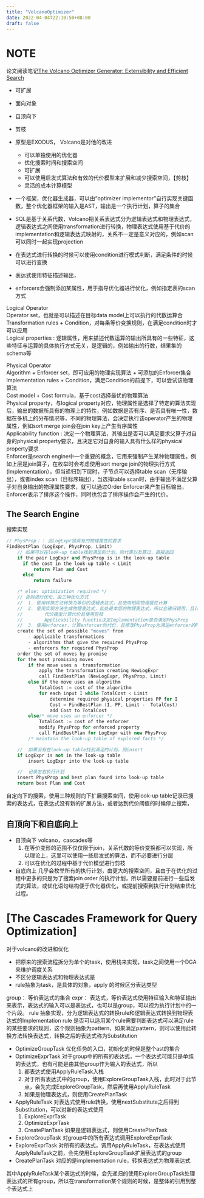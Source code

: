 ```yaml
---
title: "VolcanoOptimizer"
date: 2022-04-04T22:10:50+08:00
draft: false
---
```



# NOTE
论文阅读笔记[The Volcano Optimizer Generator: Extensibility and Efficient Search](http://www.cse.iitb.ac.in/infolab/Data/Courses/CS632/Papers/Volcano-graefe.pdf)


* 可扩展
* 面向对象
* 自顶向下
* 剪枝
* 原型是EXODUS， Volcano是对他的改进
    - 可以单独使用的优化器
    - 优化搜索时间和搜索空间
    - 可扩展
    - 可以使用启发式算法和有效的代价模型来扩展和减少搜索空间，【剪枝】
    - 灵活的成本计算模型

* 一个框架，优化器生成器，可以由“optimizer implementor”自行实现关键函数，整个优化器框架的输入是AST，输出是一个执行计划，算子的集合

* SQL是基于关系代数，Volcano把关系表达式分为逻辑表达式和物理表达式，逻辑表达式之间使用transformation进行转换，物理表达式使用基于代价的implementation和逻辑表达式映射的，关系不一定是意义对应的，例如scan可以同时一起实现projection
* 在表达式进行转换的时候可以使用condition进行模式判断，满足条件的时候可以进行变换
* 表达式使用特征描述输出，
* enforcers会强制添加某属性，用于指导优化器进行优化，例如指定表的scan方式


Logical Operator  
Operator set，也就是可以描述在目标data model上可以执行的代数运算合  
Transformation rules + Condition，对每条等价变换规则，在满足condition时才可以应用  
Logical properties : 逻辑属性，用来描述代数运算的输出所具有的一些特征，这些特征与运算的具体执行方式无关，是逻辑的，例如输出的行数，结果集的schema等    

Physical Operator  
Algorithm + Enforcer set，即可应用的物理实现算法 + 可添加的Enforcer集合  
Implementation rules + Condition，满足Condition的前提下，可以尝试该物理算法  
Cost model + Cost formula，基于cost选择最优的物理算法  
Physical property，与logical property对应，物理属性是选择了特定的算法实现后，输出的数据所具有的物理上的特性，例如数据是否有序、是否具有唯一性，数据在多机上的分布情况等，不同的物理算法，会决定执行该operator产生的物理属性，例如sort merge join会在join key上产生有序属性  
Applicability function : 决定一个物理算法，其输出是否可以满足要求父算子对自身的physical property要求，且决定它对自身的输入具有什么样的physical property要求  
Enforcer是search engine中一个重要的概念，它用来强制产生某种物理属性。例如上层是join算子，在枚举时会考虑使用sort merge join的物理执行方式(Implementation），但当递归到下层时，子节点可以选择table scan（无序输出），或者index scan（目标序输出），当选择table scan时，由于输出不满足父算子对自身输出的物理属性要求，就可以通过Order Enforcer来产生目标输出，Enforcer表示了排序这个操作，同时也包含了排序操作会产生的代价。


## The  Search  Engine

搜索实现

```c++
// PhysProp：： 此LogExpr锁具有的物理属性的要求
FindBestPlan (LogExpr, PhysProp, Limit) 
    // 如果可以在look-up table找到满足的计划，则代表以及算过，直接返回
    if the pair LogExpr and PhysProp is in the look-up table 
      if the cost in the look-up table < Limit 
          return Plan and Cost 
      else 
          return failure 

    /* else: optimization required */
    // 否则进行优化，由三种优化方式
    //  1. 使用转换方法转换为等价的逻辑表达式，且使用相同物理属性计算
    //  2. 使用实现方法生成物理表达式，此处是本层的物理表达式，所以会递归调用，且计算本层代价TotalCost，此时是使用
    //        代价模型计算代价且使用剪枝
    //        Applicability functio决定Implementation是否满足PhysProp
    //  3. 使用enforcer，计算enforcer的代价，且修改PhysProp为满足enforcer的PhysProp，使用新的PhysProp计算LogExpr
    create the set of possible "moves" from 
        - applicable transformations 
        - algorithms that give the required PhysProp 
        - enforcers for required PhysProp 
    order the set of moves by promise 
    for the most promising moves 
        if the move uses a  transformation 
            apply the transformation creating NewLogExpr 
            call FindBestPlan (NewLogExpr, PhysProp, Limit) 
        else if the move uses an algorithm
            TotalCost := cost of the algorithm 
            for each input I while TotalCost < Limit 
                determine required physical properties PP for I 
                Cost = FindBestPlan (I, PP, Limit -  TotalCost) 
                add Cost to TotalCost 
        else/* move uses an enforcer */ 
            TotalCost := cost of the enforcer 
            modify PhysProp for enforced property 
            call FindBestPlan for LogExpr with new PhysProp 
        /* maintain the look-up table of explored facts */ 

    //  如果没有在look-up table找到满足的计划，则insert
    if LogExpr is not in the look-up table 
        insert LogExpr into the look-up table 

    //  记录左右执行计划
    insert PhysProp and best plan found into look-up table 
    return best Plan and Cost

```


自定向下的搜索，使用三种规则向下扩展搜索空间，使用look-up table记录已搜索的表达式，在表达式没有新的扩展方法，或者达到代价阈值的时候停止搜索，

## 自顶向下和自底向上

* 自顶向下
    volcano，cascades等
    1. 在等价变形的范围不仅仅限于join，关系代数的等价变换都可以实现，所以理论上，这里可以使用一些启发式的算法，而不必要进行分层
    2. 可以在优化的过程中基于代价模型进行剪枝
* 自底向上
    几乎会枚举所有的执行计划，由更大的搜索空间，且由于在优化的过程中更多的只是为了搜索join order 的执行计划，所以需要提前进行一些启发式的算法，或优化语句结构便于优化器优化，或提前搜索到执行计划结束优化过程。




# [The Cascades Framework for Query Optimization]

对于volcano的改进和优化
* 把原来的搜索流程拆分为单个的task，使用栈来实现，task之间使用一个DGA来维护调度关系
* 不区分逻辑表达式和物理表达式是
* rule抽象为task，是具体的对象，apply 的时候区分表达类型


group：
    等价表达式的集合
expr：
    表达式，等价表达式使用特征输入和特征输出来表示，表达式的输入可以是表达式，也可以是group，可以视为执行计划中的一个片段。
rule
    抽象实现，分为逻辑表达式的转换rule和逻辑表达式转换到物理表达式的Implementation rule
    是否可以适用某个rule需要判断表达式可以满足rule的某些要求的规则，这个规则抽象为pattern，如果满足pattern，则可以使用此转换方法转换表达式，转换之后的表达式称为Substitution


* OptimizeGroupTask
    优化任务的入口，初始化的时候是整个ast的集合
* OptimizeExprTask
    对于group中的所有的表达式，一个表达式可能只是单纯的表达式，也有可能是由其他group作为输入的表达式，所以
    1. 都表达式使用ApplyRuleTask入栈
    2. 对于所有表达式中的group，使用ExploreGroupTask入栈，此时对于此节点，会先完成ExploreGroupTask，然后再使用ApplyRuleTask
    3. 如果是物理表达式，则使用CreatePlanTask
* ApplyRuleTask
    对表达式使用rule转换，使用nextSubstitute之后得到Substitution，可以对新的表达式使用
    1. ExploreExprTask
    2. OptimizeExprTask
    3. CreatePlanTask   如果是逻辑表达式，则使用CreatePlanTask
* ExploreGroupTask
    对group中的所有表达式调用ExploreExprTask
* ExploreExprTask
    对所有的表达式，调用ApplyRuleTask，在表达式使用ApplyRuleTask之前，会先使用ExploreGroupTask扩展表达式的group
* CreatePlanTask
    对应的是implementation rule，转换表达式为物理表达式

其中ApplyRuleTask某个表达式的时候，会先递归的使用ExploreGroupTask处理表达式的所有group，所以在transformation某个规则的时候，是整体的引用到整个表达式上